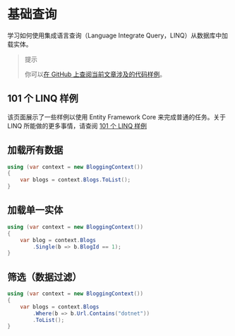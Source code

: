 # 基础查询

学习如何使用集成语言查询（Language Integrate Query，LINQ）从数据库中加载实体。

> 提示
> 
> 你可以[在 GitHub 上查阅当前文章涉及的代码样例](https://github.com/aspnet/EntityFramework.Docs/tree/master/samples/core/Querying)。

## 101 个 LINQ 样例

该页面展示了一些样例以使用 Entity Framework Core 来完成普通的任务。关于 LINQ 所能做的更多事情，请查阅 [101 个 LINQ 样例](https://code.msdn.microsoft.com/101-LINQ-Samples-3fb9811b/) 

## 加载所有数据

```C#
using (var context = new BloggingContext())
{
    var blogs = context.Blogs.ToList();
}
```

## 加载单一实体

```C#
using (var context = new BloggingContext())
{
    var blog = context.Blogs
        .Single(b => b.BlogId == 1);
}
```

## 筛选（数据过滤）

```C#
using (var context = new BloggingContext())
{
    var blogs = context.Blogs
        .Where(b => b.Url.Contains("dotnet"))
        .ToList();
}
```